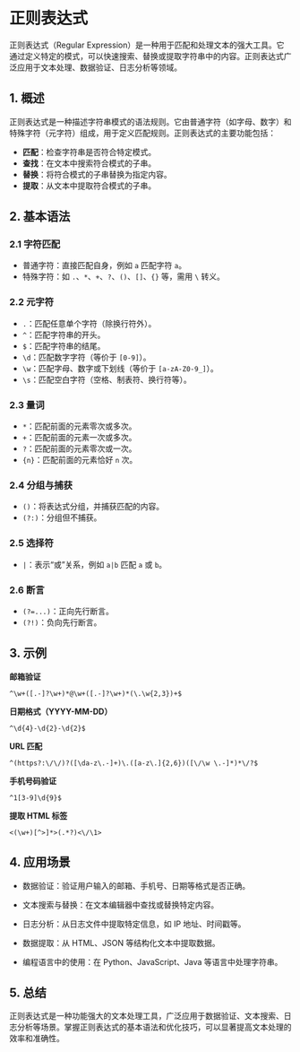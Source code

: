 # 正则表达式

正则表达式（Regular Expression）是一种用于匹配和处理文本的强大工具。它通过定义特定的模式，可以快速搜索、替换或提取字符串中的内容。正则表达式广泛应用于文本处理、数据验证、日志分析等领域。

## 1. 概述
正则表达式是一种描述字符串模式的语法规则。它由普通字符（如字母、数字）和特殊字符（元字符）组成，用于定义匹配规则。正则表达式的主要功能包括：
- **匹配**：检查字符串是否符合特定模式。
- **查找**：在文本中搜索符合模式的子串。
- **替换**：将符合模式的子串替换为指定内容。
- **提取**：从文本中提取符合模式的子串。

## 2. 基本语法

### 2.1 字符匹配
- 普通字符：直接匹配自身，例如 `a` 匹配字符 `a`。
- 特殊字符：如 `.`、`*`、`+`、`?`、`()`、`[]`、`{}` 等，需用 `\` 转义。

### 2.2 元字符
- `.`：匹配任意单个字符（除换行符外）。
- `^`：匹配字符串的开头。
- `$`：匹配字符串的结尾。
- `\d`：匹配数字字符（等价于 `[0-9]`）。
- `\w`：匹配字母、数字或下划线（等价于 `[a-zA-Z0-9_]`）。
- `\s`：匹配空白字符（空格、制表符、换行符等）。

### 2.3 量词
- `*`：匹配前面的元素零次或多次。
- `+`：匹配前面的元素一次或多次。
- `?`：匹配前面的元素零次或一次。
- `{n}`：匹配前面的元素恰好 `n` 次。

### 2.4 分组与捕获
- `()`：将表达式分组，并捕获匹配的内容。
- `(?:)`：分组但不捕获。

### 2.5 选择符
- `|`：表示“或”关系，例如 `a|b` 匹配 `a` 或 `b`。

### 2.6 断言
- `(?=...)`：正向先行断言。
- `(?!)`：负向先行断言。

## 3. 示例

**邮箱验证**

```regex
^\w+([.-]?\w+)*@\w+([.-]?\w+)*(\.\w{2,3})+$
```

**日期格式（YYYY-MM-DD）**

```regex
^\d{4}-\d{2}-\d{2}$
```

**URL 匹配**

```regex
^(https?:\/\/)?([\da-z\.-]+)\.([a-z\.]{2,6})([\/\w \.-]*)*\/?$
```

**手机号码验证**

```regex
^1[3-9]\d{9}$
```

**提取 HTML 标签**

```regex
<(\w+)[^>]*>(.*?)<\/\1>
```

## 4. 应用场景

- 数据验证：验证用户输入的邮箱、手机号、日期等格式是否正确。

- 文本搜索与替换：在文本编辑器中查找或替换特定内容。

- 日志分析：从日志文件中提取特定信息，如 IP 地址、时间戳等。

- 数据提取：从 HTML、JSON 等结构化文本中提取数据。

- 编程语言中的使用：在 Python、JavaScript、Java 等语言中处理字符串。

## 5. 总结
正则表达式是一种功能强大的文本处理工具，广泛应用于数据验证、文本搜索、日志分析等场景。掌握正则表达式的基本语法和优化技巧，可以显著提高文本处理的效率和准确性。
